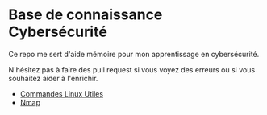 # Base de connaissance Cybersécurité

Ce repo me sert d'aide mémoire pour mon apprentissage en cybersécurité.

N'hésitez pas à faire des pull request si vous voyez des erreurs ou si vous souhaitez aider à l'enrichir.

- [Commandes Linux Utiles](Commandes_Linux_Utiles.md)
- [Nmap](Nmap.md)
